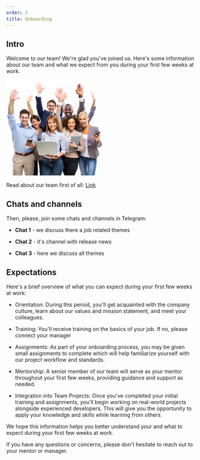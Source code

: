 ```yaml
---
order: 2
title: Onboarding
---
```


## Intro

Welcome to our team! We're glad you've joined us. Here's some information about our team and what we expect from you during your first few weeks at work.

![](./onboarding.png)

Read about our team first of all: [Link](./people.md)

## Chats and channels

Then, please, join some chats and channels in Telegram:

-  **Chat 1** - we discuss there a job related themes

-  **Chat 2** - it's channel with release news

-  **Chat 3** - here we discuss all themes

## Expectations

Here's a brief overview of what you can expect during your first few weeks at work:

-  Orientation: During this period, you'll get acquainted with the company culture, learn about our values and mission statement, and meet your colleagues.

-  Training: You'll receive training on the basics of your job. If no, please connect your manager

-  Assignments: As part of your onboarding process, you may be given small assignments to complete which will help familiarize yourself with our project workflow and standards.

-  Mentorship: A senior member of our team will serve as your mentor throughout your first few weeks, providing guidance and support as needed.

-  Integration into Team Projects: Once you've completed your initial training and assignments, you'll begin working on real-world projects alongside experienced developers. This will give you the opportunity to apply your knowledge and skills while learning from others.

We hope this information helps you better understand your and what to expect during your first few weeks at work.

If you have any questions or concerns, please don't hesitate to reach out to your mentor or manager.


